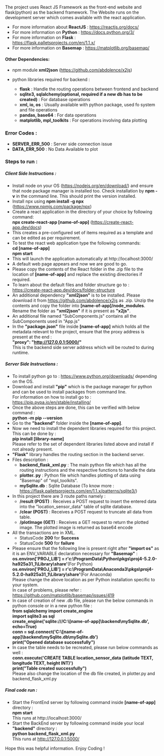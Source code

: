 The project uses React JS Framework as the front-end website and flask(python) as the backend framework. The Website runs on the development server which comes available with the react application.

* For more information about **ReactJS** : https://reactjs.org/docs/
* For more information on **Python** : https://docs.python.org/3/
* For more information on **Flask** : https://flask.palletsprojects.com/en/1.1.x/
* For more information on **Basemap** : https://matplotlib.org/basemap/

#### Other Dependencies:
* npm module **xml2json** (https://github.com/abdolence/x2js)
* python libraries required for backend :
    
    * **flask** : Handle the routing operations between frontend and backend
    * **sqlite3, sqlalchemy(optional, required if a new db has to be created)** : For database operations
    * **xml, io, os** : Usually available with python package, used fo system and file operations
    * **pandas, base64** : For data operations
    * **matplotlib, mpl_toolkits** : For operations involving data plotting

### Error Codes :
* **SERVER_ERR_500** : Server side connection issue
* **DATA_ERR_500** : No Data Available to plot

### Steps to run :
##### Client Side Instructions :
* Install node on your OS (https://nodejs.org/en/download/) and ensure that node package manager is installed too.
Check installation by **npm -v** in the command line. This should print the version installed.
* Install npx using **npm install -g npx** (https://www.npmjs.com/package/npx)
* Create a react application in the directory of your choice by following command:  
**npx create-react-app [name-of-app]** (https://create-react-app.dev/docs)
* This creates a pre-configured set of items required as a template and can be edited as per requirement.
* To test the react web application type the following commands:  
**cd [name-of-app]**  
**npm start**
* This will launch the application automatically at http://localhost:3000/
* A default web page appears and now we are good to go.
* Please copy the contents of the React folder in the .zip file to the location of **[name-of-app]** and replace the existing directories if required.
* To learn about the default files and folder structure go to : https://create-react-app.dev/docs/folder-structure
* An additional dependency **"xml2json"** is to be installed. Please download it from https://github.com/abdolence/x2js as .zip. Unzip the contents and copy the folder into **[name-of-app]/node_modules**. Rename the folder as **"xml2json"** if it is present as **"x2js"**.
* An additional file named "SubComponents.js" contains all the SubComponents used in "App.js"
* In the **"package.json"** file inside **[name-of-app]** which holds all the metadata relevant to the project, ensure that the proxy address is present at the end :  
**"proxy": "http://127.0.0.1:5000/"**  
This is the backend side server address which will be routed to during runtime.

##### Server Side Instructions :
* To install python go to : https://www.python.org/downloads/ depending on the OS.
* Download and install **"pip"** which is the package manager for python and can be used to install packages from command line.   
For information on how to install go to : https://pip.pypa.io/en/stable/installing/
* Once the above steps are done, this can be verified with below command :   
**python -m pip --version**
* Go to the **"backend"** folder inside the **[name-of-app]**.
* Now we need to install the dependent libraries required for this project. This can be done by :  
**pip install [library-name]**  
Please refer to the set of dependent libraries listed above and install if not already present.
* **"Flask"** library handles the routing section in the backend server.
* Files description :
    * **backend_flask_xml.py** : The main python file which has all the routing instructions and the respective functions to handle the data
    * **plotter. py** : Python file which handles plotting of data using "Basemap" of "mpl_toolkits".
    * **mySqlite.db** : Sqlite Database (To know more : https://flask.palletsprojects.com/en/1.1.x/patterns/sqlite3/)
* In this project there are 3 route paths namely :
    * **/result (POST)** : Receives a POST request to insert the entered data into the "location_sensor_data" table of sqlite database.
    * **/clear (POST)** : Receives a POST request to truncate all data from table.
    * **/plotImage (GET)** : Receives a GET request to return the plotted image. The plotted image is returned as base64 encode
* All the transactions are in XML.
    * StatusCode **200** for **Success**
    * StatusCode **500** for **failure**
* Please ensure that the following line is present right after **"import os"** as it is an ENV_VARIABLE declaration necessary for **"Basemap"** :  
**os.environ['PROJ_LIB'] = r'c:\ProgramData\Python\pkgs\proj4-5.2.0-ha925a31_1\Library\share'**(For Python)  
**os.environ['PROJ_LIB'] = r'c:\ProgramData\Anaconda3\pkgs\proj4-5.2.0-ha925a31_1\Library\share'**(For Anaconda)  
Please change the above location as per Python installation specific to your system.  
In case of problems, please refer : https://github.com/matplotlib/basemap/issues/419  
* In case of creation of new .db file, please run the below commands in python console or in a new python file :  
**from sqlalchemy import create_engine**  
**import sqlite3 as sql**  
**create_engine('sqlite:///C:\\[name-of-app]\\backend\\mySqlite.db', echo=True)**  
**conn = sql.connect('C:\\[name-of-app]\\backend\\mySqlite.db\\mySqlite.db')**  
**print("Opened database successfully")**  
* In case the table needs to be recreated, please run below commands as well :   
**conn.execute('CREATE TABLE location_sensor_data (latitude TEXT, longitude TEXT, height INT)')**  
**print("Table created successfully")**  
Please also change the location of the db file created, in plotter.py and backend_flask_xml.py  

##### Final code run :
* Start the FrontEnd server by following command inside **[name-of-app]** directory :  
**npm start**  
This runs at http://localhost:3000/
* Start the BackEnd server by following command inside your local **"backend"** directory :  
**python backend_flask_xml.py**  
This runs at http://127.0.0.1:5000/

Hope this was helpful information. Enjoy Coding !


